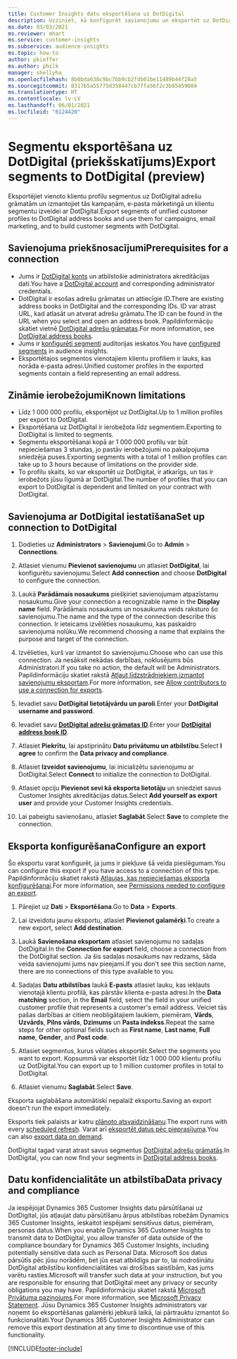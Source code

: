 ```yaml
---
title: Customer Insights datu eksportēšana uz DotDigital
description: Uzziniet, kā konfigurēt savienojumu un eksportēt uz DotDigital.
ms.date: 03/03/2021
ms.reviewer: mhart
ms.service: customer-insights
ms.subservice: audience-insights
ms.topic: how-to
author: pkieffer
ms.author: philk
manager: shellyha
ms.openlocfilehash: 8b0bda638c9bc7bb9cb2fdb01be11489b44f28a5
ms.sourcegitcommit: 831765a55775d358447cb7ffa56f2c3b85459084
ms.translationtype: HT
ms.contentlocale: lv-LV
ms.lasthandoff: 06/01/2021
ms.locfileid: "6124420"
---
```

# <a name="export-segments-to-dotdigital-preview"></a><span data-ttu-id="741ff-103">Segmentu eksportēšana uz DotDigital (priekšskatījums)</span><span class="sxs-lookup"><span data-stu-id="741ff-103">Export segments to DotDigital (preview)</span></span>

<span data-ttu-id="741ff-104">Eksportējiet vienoto klientu profilu segmentus uz DotDigital adrešu grāmatām un izmantojiet tās kampaņām, e-pasta mārketingā un klientu segmentu izveidei ar DotDigital.</span><span class="sxs-lookup"><span data-stu-id="741ff-104">Export segments of unified customer profiles to DotDigital address books and use them for campaigns, email marketing, and to build customer segments with DotDigital.</span></span> 

## <a name="prerequisites-for-a-connection"></a><span data-ttu-id="741ff-105">Savienojuma priekšnosacījumi</span><span class="sxs-lookup"><span data-stu-id="741ff-105">Prerequisites for a connection</span></span>

-   <span data-ttu-id="741ff-106">Jums ir [DotDigital konts](https://dotdigital.com/) un atbilstošie administratora akreditācijas dati.</span><span class="sxs-lookup"><span data-stu-id="741ff-106">You have a [DotDigital account](https://dotdigital.com/) and corresponding administrator credentials.</span></span>
-   <span data-ttu-id="741ff-107">DotDigital ir esošas adrešu grāmatas un attiecīgie ID.</span><span class="sxs-lookup"><span data-stu-id="741ff-107">There are existing address books in DotDigital and the corresponding IDs.</span></span> <span data-ttu-id="741ff-108">ID var atrast URL, kad atlasāt un atverat adrešu grāmatu.</span><span class="sxs-lookup"><span data-stu-id="741ff-108">The ID can be found in the URL when you select and open an address book.</span></span> <span data-ttu-id="741ff-109">Papildinformāciju skatiet vietnē [DotDigital adrešu grāmatas](https://support.dotdigital.com/hc/articles/212211968-Creating-an-address-book).</span><span class="sxs-lookup"><span data-stu-id="741ff-109">For more information, see [DotDigital address books](https://support.dotdigital.com/hc/articles/212211968-Creating-an-address-book).</span></span>
-   <span data-ttu-id="741ff-110">Jums ir [konfigurēti segmenti](segments.md) auditorijas ieskatos.</span><span class="sxs-lookup"><span data-stu-id="741ff-110">You have [configured segments](segments.md) in audience insights.</span></span>
-   <span data-ttu-id="741ff-111">Eksportētajos segmentos vienotajiem klientu profiliem ir lauks, kas norāda e-pasta adresi.</span><span class="sxs-lookup"><span data-stu-id="741ff-111">Unified customer profiles in the exported segments contain a field representing an email address.</span></span>

## <a name="known-limitations"></a><span data-ttu-id="741ff-112">Zināmie ierobežojumi</span><span class="sxs-lookup"><span data-stu-id="741ff-112">Known limitations</span></span>

- <span data-ttu-id="741ff-113">Līdz 1 000 000 profilu, eksportējot uz DotDigital.</span><span class="sxs-lookup"><span data-stu-id="741ff-113">Up to 1 million profiles per export to DotDigital.</span></span>
- <span data-ttu-id="741ff-114">Eksportēšana uz DotDigital ir ierobežota līdz segmentiem.</span><span class="sxs-lookup"><span data-stu-id="741ff-114">Exporting to DotDigital is limited to segments.</span></span>
- <span data-ttu-id="741ff-115">Segmentu eksportēšanai kopā ar 1 000 000 profilu var būt nepieciešamas 3 stundas, jo pastāv ierobežojumi no pakalpojuma sniedzēja puses.</span><span class="sxs-lookup"><span data-stu-id="741ff-115">Exporting segments with a total of 1 million profiles can take up to 3 hours because of limitations on the provider side.</span></span> 
- <span data-ttu-id="741ff-116">To profilu skaits, ko var eksportēt uz DotDigital, ir atkarīgs, un tas ir ierobežots jūsu līgumā ar DotDigital.</span><span class="sxs-lookup"><span data-stu-id="741ff-116">The number of profiles that you can export to DotDigital is dependent and limited on your contract with DotDigital.</span></span>

## <a name="set-up-connection-to-dotdigital"></a><span data-ttu-id="741ff-117">Savienojuma ar DotDigital iestatīšana</span><span class="sxs-lookup"><span data-stu-id="741ff-117">Set up connection to DotDigital</span></span>

1. <span data-ttu-id="741ff-118">Dodieties uz **Administrators** > **Savienojumi**.</span><span class="sxs-lookup"><span data-stu-id="741ff-118">Go to **Admin** > **Connections**.</span></span>

1. <span data-ttu-id="741ff-119">Atlasiet vienumu **Pievienot savienojumu** un atlasiet **DotDigital**, lai konfigurētu savienojumu.</span><span class="sxs-lookup"><span data-stu-id="741ff-119">Select **Add connection** and choose **DotDigital** to configure the connection.</span></span>

1. <span data-ttu-id="741ff-120">Laukā **Parādāmais nosaukums** piešķiriet savienojumam atpazīstamu nosaukumu.</span><span class="sxs-lookup"><span data-stu-id="741ff-120">Give your connection a recognizable name in the **Display name** field.</span></span> <span data-ttu-id="741ff-121">Parādāmais nosaukums un nosaukuma veids raksturo šo savienojumu.</span><span class="sxs-lookup"><span data-stu-id="741ff-121">The name and the type of the connection describe this connection.</span></span> <span data-ttu-id="741ff-122">Ir ieteicams izvēlēties nosaukumu, kas paskaidro savienojuma nolūku.</span><span class="sxs-lookup"><span data-stu-id="741ff-122">We recommend choosing a name that explains the purpose and target of the connection.</span></span>

1. <span data-ttu-id="741ff-123">Izvēlieties, kurš var izmantot šo savienojumu.</span><span class="sxs-lookup"><span data-stu-id="741ff-123">Choose who can use this connection.</span></span> <span data-ttu-id="741ff-124">Ja nesāksit nekādas darbības, noklusējums būs Administratori.</span><span class="sxs-lookup"><span data-stu-id="741ff-124">If you take no action, the default will be Administrators.</span></span> <span data-ttu-id="741ff-125">Papildinformāciju skatiet rakstā [Atļaut līdzstrādniekiem izmantot savienojumu eksportam](connections.md#allow-contributors-to-use-a-connection-for-exports).</span><span class="sxs-lookup"><span data-stu-id="741ff-125">For more information, see [Allow contributors to use a connection for exports](connections.md#allow-contributors-to-use-a-connection-for-exports).</span></span>

1. <span data-ttu-id="741ff-126">Ievadiet savu **DotDigital lietotājvārdu un paroli**.</span><span class="sxs-lookup"><span data-stu-id="741ff-126">Enter your **DotDigital username and password**.</span></span>

1. <span data-ttu-id="741ff-127">Ievadiet savu **[DotDigital adrešu grāmatas ID](https://support.dotdigital.com/hc/articles/212211968-Creating-an-address-book)**.</span><span class="sxs-lookup"><span data-stu-id="741ff-127">Enter your **[DotDigital address book ID](https://support.dotdigital.com/hc/articles/212211968-Creating-an-address-book)**.</span></span>

1. <span data-ttu-id="741ff-128">Atlasiet **Piekrītu**, lai apstiprinātu **Datu privātumu un atbilstību**.</span><span class="sxs-lookup"><span data-stu-id="741ff-128">Select **I agree** to confirm the **Data privacy and compliance**.</span></span>

1. <span data-ttu-id="741ff-129">Atlasiet **Izveidot savienojumu**, lai inicializētu savienojumu ar DotDigital.</span><span class="sxs-lookup"><span data-stu-id="741ff-129">Select **Connect** to initialize the connection to DotDigital.</span></span>

1. <span data-ttu-id="741ff-130">Atlasiet opciju **Pievienot sevi kā eksporta lietotāju** un sniedziet savus Customer Insights akreditācijas datus.</span><span class="sxs-lookup"><span data-stu-id="741ff-130">Select **Add yourself as export user** and provide your Customer Insights credentials.</span></span>

1. <span data-ttu-id="741ff-131">Lai pabeigtu savienošanu, atlasiet **Saglabāt**.</span><span class="sxs-lookup"><span data-stu-id="741ff-131">Select **Save** to complete the connection.</span></span> 

## <a name="configure-an-export"></a><span data-ttu-id="741ff-132">Eksporta konfigurēšana</span><span class="sxs-lookup"><span data-stu-id="741ff-132">Configure an export</span></span>

<span data-ttu-id="741ff-133">Šo eksportu varat konfigurēt, ja jums ir piekļuve šā veida pieslēgumam.</span><span class="sxs-lookup"><span data-stu-id="741ff-133">You can configure this export if you have access to a connection of this type.</span></span> <span data-ttu-id="741ff-134">Papildinformāciju skatiet rakstā [Atļaujas, kas nepieciešamas eksporta konfigurēšanai](export-destinations.md#set-up-a-new-export).</span><span class="sxs-lookup"><span data-stu-id="741ff-134">For more information, see [Permissions needed to configure an export](export-destinations.md#set-up-a-new-export).</span></span>

1. <span data-ttu-id="741ff-135">Pārejiet uz **Dati** > **Eksportēšana**.</span><span class="sxs-lookup"><span data-stu-id="741ff-135">Go to **Data** > **Exports**.</span></span>

1. <span data-ttu-id="741ff-136">Lai izveidotu jaunu eksportu, atlasiet **Pievienot galamērķi**.</span><span class="sxs-lookup"><span data-stu-id="741ff-136">To create a new export, select **Add destination**.</span></span>

1. <span data-ttu-id="741ff-137">Laukā **Savienošana eksportam** atlasiet savienojumu no sadaļas DotDigital.</span><span class="sxs-lookup"><span data-stu-id="741ff-137">In the **Connection for export** field, choose a connection from the DotDigital section.</span></span> <span data-ttu-id="741ff-138">Ja šis sadaļas nosaukums nav redzams, šāda veida savienojumi jums nav pieejami.</span><span class="sxs-lookup"><span data-stu-id="741ff-138">If you don't see this section name, there are no connections of this type available to you.</span></span>


1. <span data-ttu-id="741ff-139">Sadaļas **Datu atbilstības** laukā **E-pasts** atlasiet lauku, kas iekļauts vienotajā klientu profilā, kas pārstāv klienta e-pasta adresi.</span><span class="sxs-lookup"><span data-stu-id="741ff-139">In the **Data matching** section, in the **Email** field, select the field in your unified customer profile that represents a customer's email address.</span></span> <span data-ttu-id="741ff-140">Veiciet tās pašas darbības ar citiem neobligātajiem laukiem, piemēram, **Vārds**, **Uzvārds**, **Pilns vārds**, **Dzimums** un **Pasta indekss**.</span><span class="sxs-lookup"><span data-stu-id="741ff-140">Repeat the same steps for other optional fields such as **First name**, **Last name**, **Full name**, **Gender**, and **Post code**.</span></span>

1. <span data-ttu-id="741ff-141">Atlasiet segmentus, kurus vēlaties eksportēt.</span><span class="sxs-lookup"><span data-stu-id="741ff-141">Select the segments you want to export.</span></span> <span data-ttu-id="741ff-142">Kopsummā var eksportēt līdz 1 000 000 klientu profilu uz DotDigital.</span><span class="sxs-lookup"><span data-stu-id="741ff-142">You can export up to 1 million customer profiles in total to DotDigital.</span></span>

1. <span data-ttu-id="741ff-143">Atlasiet vienumu **Saglabāt**.</span><span class="sxs-lookup"><span data-stu-id="741ff-143">Select **Save**.</span></span>

<span data-ttu-id="741ff-144">Eksporta saglabāšana automātiski nepalaiž eksportu.</span><span class="sxs-lookup"><span data-stu-id="741ff-144">Saving an export doesn't run the export immediately.</span></span>

<span data-ttu-id="741ff-145">Eksports tiek palaists ar katru [plānoto atsvaidzināšanu](system.md#schedule-tab).</span><span class="sxs-lookup"><span data-stu-id="741ff-145">The export runs with every [scheduled refresh](system.md#schedule-tab).</span></span> <span data-ttu-id="741ff-146">Varat arī [eksportēt datus pēc pieprasījuma](export-destinations.md#run-exports-on-demand).</span><span class="sxs-lookup"><span data-stu-id="741ff-146">You can also [export data on demand](export-destinations.md#run-exports-on-demand).</span></span> 
 
<span data-ttu-id="741ff-147">DotDigital tagad varat atrast savus segmentus [DotDigital adrešu grāmatās](https://support.dotdigital.com/hc/articles/212211968-Creating-an-address-book).</span><span class="sxs-lookup"><span data-stu-id="741ff-147">In DotDigital, you can now find your segments in [DotDigital address books](https://support.dotdigital.com/hc/articles/212211968-Creating-an-address-book).</span></span>


## <a name="data-privacy-and-compliance"></a><span data-ttu-id="741ff-148">Datu konfidencialitāte un atbilstība</span><span class="sxs-lookup"><span data-stu-id="741ff-148">Data privacy and compliance</span></span>

<span data-ttu-id="741ff-149">Ja iespējojat Dynamics 365 Customer Insights datu pārsūtīšanai uz DotDigital, jūs atļaujat datu pārsūtīšanu ārpus atbilstības robežām Dynamics 365 Customer Insights, ieskaitot iespējami sensitīvus datus, piemēram, personas datus.</span><span class="sxs-lookup"><span data-stu-id="741ff-149">When you enable Dynamics 365 Customer Insights to transmit data to DotDigital, you allow transfer of data outside of the compliance boundary for Dynamics 365 Customer Insights, including potentially sensitive data such as Personal Data.</span></span> <span data-ttu-id="741ff-150">Microsoft šos datus pārsūtīs pēc jūsu norādēm, bet jūs esat atbildīgs par to, lai nodrošinātu DotDigital atbilstību konfidencialitātes vai drošības saistībām, kas jums varētu rasties.</span><span class="sxs-lookup"><span data-stu-id="741ff-150">Microsoft will transfer such data at your instruction, but you are responsible for ensuring that DotDigital meet any privacy or security obligations you may have.</span></span> <span data-ttu-id="741ff-151">Papildinformāciju skatiet rakstā [Microsoft Privātuma paziņojums](https://go.microsoft.com/fwlink/?linkid=396732).</span><span class="sxs-lookup"><span data-stu-id="741ff-151">For more information, see [Microsoft Privacy Statement](https://go.microsoft.com/fwlink/?linkid=396732).</span></span>
<span data-ttu-id="741ff-152">Jūsu Dynamics 365 Customer Insights administrators var noņemt šo eksportēšanas galamērķi jebkurā laikā, lai pārtrauktu izmantot šo funkcionalitāti.</span><span class="sxs-lookup"><span data-stu-id="741ff-152">Your Dynamics 365 Customer Insights Administrator can remove this export destination at any time to discontinue use of this functionality.</span></span>


[!INCLUDE[footer-include](../includes/footer-banner.md)]
